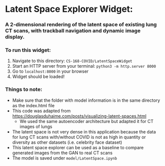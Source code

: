 # Latent Space Explorer Widget:

### A 2-dimensional rendering of the latent space of existing lung CT scans, with trackball navigation and dynamic image display.


### To run this widget:
1. Navigate to this directory: ```CS-168-COVID/LatentSpaceWidget```
2. Start an HTTP server from your terminal: ```python3 -m http.server 8000```
3. Go to ```localhost:8000``` in your browser
4. Widget should be loaded!

### Things to note:
- Make sure that the folder with model information is in the same directory as the index.html file
- This code was adapted from https://douglasduhaime.com/posts/visualizing-latent-spaces.html
  - We used the same autoencoder architecture but adapted it for CT images of lungs
- The latent space is not very dense in this application because the data for lung CT scans with/without COVID is not as high in quantity or diversity as other datasets (i.e. celebrity face dataset)
- This latent space explorer can be used as a baseline to compare generated images from the GAN to real CT scans
- The model is saved under ```model/LatentSpace.ipynb```
